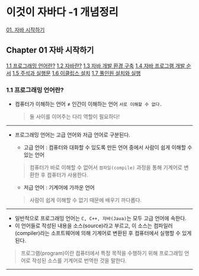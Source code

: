 # 이것이 자바다 -1 개념정리

[01. 자바 시작하기](#Chapter-01-자바-시작하기)

## Chapter 01 자바 시작하기
[1.1 프로그래밍 언어란?](#1.1-프로그래밍-언어란?)
[1.2 자바란?](#1.2-자바란?)
[1.3 자바 개발 환경 구축](#1.3-자바-개발-환경-구축)
[1.4 자바 프로그램 개발 순서](#1.4-자바-프로그램-개발-순서)
[1.5 주석과 실행문](#1.5-주석과-실행문)
[1.6 이클립스 설치](#1.6-이클립스-설치)
[1.7 풀인원 설치와 실행](1.7-풀인원-설치와-진행)


### 1.1 프로그래밍 언어란?
- 컴퓨터가 이해하는 언어 ≠ 인간이 이해하는 언어  `서로 이해할 수 없다.` 
  > 둘 사이를 이어주는 다리 역할이 필요하다!

---

- 프로그래밍 언어는 고급 언어와 저급 언어로 구분된다.
  - 고급 언어 : 컴퓨터와 대화할 수 있도록 만든 언어 중에서 사람이 쉽게 이해할 수 있는 언어
  
  > 컴퓨터가 바로 이해할 수 없어서 `컴파일(compile)` 과정을 통해 기계어로 변환한 후 컴퓨터가 사용한다.
  
  - 저급 언어 : 기계어에 가까운 언어  
  
  > 사람이 쉽게 이해할 수 없기 때문에 배우기 까다롭다.

---
- 일반적으로 프로그래밍 언어는 `C, C++, 자바(Java)`는 모두 고급 언어에 속한다.
- 이 언어들로 작성된 내용을 소스(source)라고 부르고, 이 소스는 컴파일러(compiler)라는 소프트웨어에 의해 기계어로 변환된 후 컴퓨터에서 실행할 수 있게 된다.

> 프로그램(program)이란 컴퓨터에서 특정 목적을 수행하기 위해 프로그래밍 언어로 작성된 소스를 기계어로 번역한 것을 말한다.

---
